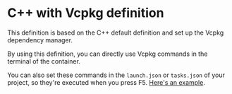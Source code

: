 # C++ with Vcpkg definition

This definition is based on the C++ default definition and set up the Vcpkg dependency manager.

By using this definition, you can directly use Vcpkg commands in the terminal of the container.

You can also set these commands in the `launch.json` or `tasks.json` of your project, so they're executed when you press F5. [Here's an example](https://github.com/axel-op/vscode-containerdevelopment-cpp-vcpkg).
